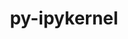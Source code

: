 ---
title: "py-ipykernel"
layout: cache
categories: [package, develop]
meta: {"versions": ["5.5.6", "6.29.5"], "compilers": ["gcc@=11.1.0", "gcc@=11.4.0", "gcc@=9.4.0", "oneapi@=2024.2.1"], "oss": ["ubuntu20.04", "ubuntu22.04"], "platforms": ["linux"], "targets": ["neoverse_v1", "neoverse_v2", "ppc64le", "x86_64_v3"], "stacks": ["data-vis-sdk", "e4s", "e4s-neoverse-v2", "e4s-neoverse_v1", "e4s-oneapi", "e4s-power", "root"], "num_specs": 105, "num_specs_by_stack": {"e4s-power": 21, "root": 105, "data-vis-sdk": 7, "e4s-neoverse_v1": 9, "e4s-neoverse-v2": 14, "e4s": 21, "e4s-oneapi": 33}}
spec_details: [{"hash": "sbglmqspa4ztmypjpmy2hk6f7iujojxv", "compiler": "gcc@=9.4.0", "versions": ["6.29.5"], "os": "ubuntu20.04", "platform": "linux", "target": "ppc64le", "variants": ["build_system=python_pip"], "stacks": ["e4s-power", "root"], "size": "-", "tarball": "https://binaries.spack.io/develop/build_cache/linux-ubuntu20.04-ppc64le/gcc-9.4.0/py-ipykernel-6.29.5/linux-ubuntu20.04-ppc64le-gcc-9.4.0-py-ipykernel-6.29.5-sbglmqspa4ztmypjpmy2hk6f7iujojxv.spack"}, {"hash": "zzflnfaaj5pliwgrrgqpmttz4wd53pd6", "compiler": "gcc@=9.4.0", "versions": ["6.29.5"], "os": "ubuntu20.04", "platform": "linux", "target": "ppc64le", "variants": ["build_system=python_pip"], "stacks": ["e4s-power", "root"], "size": "-", "tarball": "https://binaries.spack.io/develop/build_cache/linux-ubuntu20.04-ppc64le/gcc-9.4.0/py-ipykernel-6.29.5/linux-ubuntu20.04-ppc64le-gcc-9.4.0-py-ipykernel-6.29.5-zzflnfaaj5pliwgrrgqpmttz4wd53pd6.spack"}, {"hash": "i7b7mdue2xkxy6lumfq3klk7cmafv4km", "compiler": "gcc@=9.4.0", "versions": ["6.29.5"], "os": "ubuntu20.04", "platform": "linux", "target": "ppc64le", "variants": ["build_system=python_pip"], "stacks": ["e4s-power", "root"], "size": "-", "tarball": "https://binaries.spack.io/develop/build_cache/linux-ubuntu20.04-ppc64le/gcc-9.4.0/py-ipykernel-6.29.5/linux-ubuntu20.04-ppc64le-gcc-9.4.0-py-ipykernel-6.29.5-i7b7mdue2xkxy6lumfq3klk7cmafv4km.spack"}, {"hash": "zbbsj2g7dvx4axepudwawurw3j6tyxqb", "compiler": "gcc@=9.4.0", "versions": ["6.29.5"], "os": "ubuntu20.04", "platform": "linux", "target": "ppc64le", "variants": ["build_system=python_pip"], "stacks": ["e4s-power", "root"], "size": "-", "tarball": "https://binaries.spack.io/develop/build_cache/linux-ubuntu20.04-ppc64le/gcc-9.4.0/py-ipykernel-6.29.5/linux-ubuntu20.04-ppc64le-gcc-9.4.0-py-ipykernel-6.29.5-zbbsj2g7dvx4axepudwawurw3j6tyxqb.spack"}, {"hash": "2wq5shuxhuwsye5hhjldzzeuvnagbylu", "compiler": "gcc@=9.4.0", "versions": ["6.29.5"], "os": "ubuntu20.04", "platform": "linux", "target": "ppc64le", "variants": ["build_system=python_pip"], "stacks": ["e4s-power", "root"], "size": "-", "tarball": "https://binaries.spack.io/develop/build_cache/linux-ubuntu20.04-ppc64le/gcc-9.4.0/py-ipykernel-6.29.5/linux-ubuntu20.04-ppc64le-gcc-9.4.0-py-ipykernel-6.29.5-2wq5shuxhuwsye5hhjldzzeuvnagbylu.spack"}, {"hash": "5cg6dx3wrfmdgjs5wjxt64pzinrbyu46", "compiler": "gcc@=9.4.0", "versions": ["6.29.5"], "os": "ubuntu20.04", "platform": "linux", "target": "ppc64le", "variants": ["build_system=python_pip"], "stacks": ["e4s-power", "root"], "size": "-", "tarball": "https://binaries.spack.io/develop/build_cache/linux-ubuntu20.04-ppc64le/gcc-9.4.0/py-ipykernel-6.29.5/linux-ubuntu20.04-ppc64le-gcc-9.4.0-py-ipykernel-6.29.5-5cg6dx3wrfmdgjs5wjxt64pzinrbyu46.spack"}, {"hash": "pvwjxbzpoaseowuev6qqoq6c5yk5po5n", "compiler": "gcc@=9.4.0", "versions": ["6.29.5"], "os": "ubuntu20.04", "platform": "linux", "target": "ppc64le", "variants": ["build_system=python_pip"], "stacks": ["e4s-power", "root"], "size": "-", "tarball": "https://binaries.spack.io/develop/build_cache/linux-ubuntu20.04-ppc64le/gcc-9.4.0/py-ipykernel-6.29.5/linux-ubuntu20.04-ppc64le-gcc-9.4.0-py-ipykernel-6.29.5-pvwjxbzpoaseowuev6qqoq6c5yk5po5n.spack"}, {"hash": "2d47woz5stmfjxdg3qugbcia4xfl43jv", "compiler": "gcc@=9.4.0", "versions": ["6.29.5"], "os": "ubuntu20.04", "platform": "linux", "target": "ppc64le", "variants": ["build_system=python_pip"], "stacks": ["e4s-power", "root"], "size": "-", "tarball": "https://binaries.spack.io/develop/build_cache/linux-ubuntu20.04-ppc64le/gcc-9.4.0/py-ipykernel-6.29.5/linux-ubuntu20.04-ppc64le-gcc-9.4.0-py-ipykernel-6.29.5-2d47woz5stmfjxdg3qugbcia4xfl43jv.spack"}, {"hash": "d2q7fqs7e3q5jbhwi7qmr3il34pqmcyn", "compiler": "gcc@=9.4.0", "versions": ["6.29.5"], "os": "ubuntu20.04", "platform": "linux", "target": "ppc64le", "variants": ["build_system=python_pip"], "stacks": ["e4s-power", "root"], "size": "-", "tarball": "https://binaries.spack.io/develop/build_cache/linux-ubuntu20.04-ppc64le/gcc-9.4.0/py-ipykernel-6.29.5/linux-ubuntu20.04-ppc64le-gcc-9.4.0-py-ipykernel-6.29.5-d2q7fqs7e3q5jbhwi7qmr3il34pqmcyn.spack"}, {"hash": "ytozhidtrgi6sfsqlllttu6t6k24ijg5", "compiler": "gcc@=9.4.0", "versions": ["6.29.5"], "os": "ubuntu20.04", "platform": "linux", "target": "ppc64le", "variants": ["build_system=python_pip"], "stacks": ["e4s-power", "root"], "size": "-", "tarball": "https://binaries.spack.io/develop/build_cache/linux-ubuntu20.04-ppc64le/gcc-9.4.0/py-ipykernel-6.29.5/linux-ubuntu20.04-ppc64le-gcc-9.4.0-py-ipykernel-6.29.5-ytozhidtrgi6sfsqlllttu6t6k24ijg5.spack"}, {"hash": "5struxbw3jugtxhxgmapsolbirwogd7a", "compiler": "gcc@=9.4.0", "versions": ["6.29.5"], "os": "ubuntu20.04", "platform": "linux", "target": "ppc64le", "variants": ["build_system=python_pip"], "stacks": ["e4s-power", "root"], "size": "-", "tarball": "https://binaries.spack.io/develop/build_cache/linux-ubuntu20.04-ppc64le/gcc-9.4.0/py-ipykernel-6.29.5/linux-ubuntu20.04-ppc64le-gcc-9.4.0-py-ipykernel-6.29.5-5struxbw3jugtxhxgmapsolbirwogd7a.spack"}, {"hash": "z3cxazwajmtfekvlm5qenmulgegpgost", "compiler": "gcc@=9.4.0", "versions": ["6.29.5"], "os": "ubuntu20.04", "platform": "linux", "target": "ppc64le", "variants": ["build_system=python_pip"], "stacks": ["e4s-power", "root"], "size": "-", "tarball": "https://binaries.spack.io/develop/build_cache/linux-ubuntu20.04-ppc64le/gcc-9.4.0/py-ipykernel-6.29.5/linux-ubuntu20.04-ppc64le-gcc-9.4.0-py-ipykernel-6.29.5-z3cxazwajmtfekvlm5qenmulgegpgost.spack"}, {"hash": "vlpo5nkfjdqdpxkm2tq5a4dijqrtodtd", "compiler": "gcc@=9.4.0", "versions": ["6.29.5"], "os": "ubuntu20.04", "platform": "linux", "target": "ppc64le", "variants": ["build_system=python_pip"], "stacks": ["e4s-power", "root"], "size": "-", "tarball": "https://binaries.spack.io/develop/build_cache/linux-ubuntu20.04-ppc64le/gcc-9.4.0/py-ipykernel-6.29.5/linux-ubuntu20.04-ppc64le-gcc-9.4.0-py-ipykernel-6.29.5-vlpo5nkfjdqdpxkm2tq5a4dijqrtodtd.spack"}, {"hash": "th3zvjnbmulhib7wycbs4lbl2uivwwlv", "compiler": "gcc@=9.4.0", "versions": ["6.29.5"], "os": "ubuntu20.04", "platform": "linux", "target": "ppc64le", "variants": ["build_system=python_pip"], "stacks": ["e4s-power", "root"], "size": "-", "tarball": "https://binaries.spack.io/develop/build_cache/linux-ubuntu20.04-ppc64le/gcc-9.4.0/py-ipykernel-6.29.5/linux-ubuntu20.04-ppc64le-gcc-9.4.0-py-ipykernel-6.29.5-th3zvjnbmulhib7wycbs4lbl2uivwwlv.spack"}, {"hash": "f6c4vxed5xky3wa2neabbsbjr6blaqkk", "compiler": "gcc@=9.4.0", "versions": ["6.29.5"], "os": "ubuntu20.04", "platform": "linux", "target": "ppc64le", "variants": ["build_system=python_pip"], "stacks": ["e4s-power", "root"], "size": "-", "tarball": "https://binaries.spack.io/develop/build_cache/linux-ubuntu20.04-ppc64le/gcc-9.4.0/py-ipykernel-6.29.5/linux-ubuntu20.04-ppc64le-gcc-9.4.0-py-ipykernel-6.29.5-f6c4vxed5xky3wa2neabbsbjr6blaqkk.spack"}, {"hash": "fo6hqh2qio3dfvbavru2nzmc6uh5rsdc", "compiler": "gcc@=9.4.0", "versions": ["6.29.5"], "os": "ubuntu20.04", "platform": "linux", "target": "ppc64le", "variants": ["build_system=python_pip"], "stacks": ["e4s-power", "root"], "size": "-", "tarball": "https://binaries.spack.io/develop/build_cache/linux-ubuntu20.04-ppc64le/gcc-9.4.0/py-ipykernel-6.29.5/linux-ubuntu20.04-ppc64le-gcc-9.4.0-py-ipykernel-6.29.5-fo6hqh2qio3dfvbavru2nzmc6uh5rsdc.spack"}, {"hash": "fo6ixeebp2tb6fgnsphzz65p5y4mighy", "compiler": "gcc@=9.4.0", "versions": ["6.29.5"], "os": "ubuntu20.04", "platform": "linux", "target": "ppc64le", "variants": ["build_system=python_pip"], "stacks": ["e4s-power", "root"], "size": "-", "tarball": "https://binaries.spack.io/develop/build_cache/linux-ubuntu20.04-ppc64le/gcc-9.4.0/py-ipykernel-6.29.5/linux-ubuntu20.04-ppc64le-gcc-9.4.0-py-ipykernel-6.29.5-fo6ixeebp2tb6fgnsphzz65p5y4mighy.spack"}, {"hash": "o4jftpr4lf7xsdgz46ytjmxyxd46ei35", "compiler": "gcc@=9.4.0", "versions": ["6.29.5"], "os": "ubuntu20.04", "platform": "linux", "target": "ppc64le", "variants": ["build_system=python_pip"], "stacks": ["e4s-power", "root"], "size": "-", "tarball": "https://binaries.spack.io/develop/build_cache/linux-ubuntu20.04-ppc64le/gcc-9.4.0/py-ipykernel-6.29.5/linux-ubuntu20.04-ppc64le-gcc-9.4.0-py-ipykernel-6.29.5-o4jftpr4lf7xsdgz46ytjmxyxd46ei35.spack"}, {"hash": "vcplxfqfbbw72lj4yesx5iusq6yzunil", "compiler": "gcc@=9.4.0", "versions": ["6.29.5"], "os": "ubuntu20.04", "platform": "linux", "target": "ppc64le", "variants": ["build_system=python_pip"], "stacks": ["e4s-power", "root"], "size": "-", "tarball": "https://binaries.spack.io/develop/build_cache/linux-ubuntu20.04-ppc64le/gcc-9.4.0/py-ipykernel-6.29.5/linux-ubuntu20.04-ppc64le-gcc-9.4.0-py-ipykernel-6.29.5-vcplxfqfbbw72lj4yesx5iusq6yzunil.spack"}, {"hash": "vsqtftfi4ww32z6f7goerisuozmjbg6w", "compiler": "gcc@=9.4.0", "versions": ["6.29.5"], "os": "ubuntu20.04", "platform": "linux", "target": "ppc64le", "variants": ["build_system=python_pip"], "stacks": ["e4s-power", "root"], "size": "-", "tarball": "https://binaries.spack.io/develop/build_cache/linux-ubuntu20.04-ppc64le/gcc-9.4.0/py-ipykernel-6.29.5/linux-ubuntu20.04-ppc64le-gcc-9.4.0-py-ipykernel-6.29.5-vsqtftfi4ww32z6f7goerisuozmjbg6w.spack"}, {"hash": "xhnosbflyydciomkubwcobyyuy7kb6r6", "compiler": "gcc@=9.4.0", "versions": ["6.29.5"], "os": "ubuntu20.04", "platform": "linux", "target": "ppc64le", "variants": ["build_system=python_pip"], "stacks": ["e4s-power", "root"], "size": "-", "tarball": "https://binaries.spack.io/develop/build_cache/linux-ubuntu20.04-ppc64le/gcc-9.4.0/py-ipykernel-6.29.5/linux-ubuntu20.04-ppc64le-gcc-9.4.0-py-ipykernel-6.29.5-xhnosbflyydciomkubwcobyyuy7kb6r6.spack"}, {"hash": "feq3zreqnc5jq5i3y3vtqjz5jbqivavp", "compiler": "gcc@=11.1.0", "versions": ["6.29.5"], "os": "ubuntu20.04", "platform": "linux", "target": "x86_64_v3", "variants": ["build_system=python_pip"], "stacks": ["data-vis-sdk", "root"], "size": "-", "tarball": "https://binaries.spack.io/develop/build_cache/linux-ubuntu20.04-x86_64_v3/gcc-11.1.0/py-ipykernel-6.29.5/linux-ubuntu20.04-x86_64_v3-gcc-11.1.0-py-ipykernel-6.29.5-feq3zreqnc5jq5i3y3vtqjz5jbqivavp.spack"}, {"hash": "o2edvfwyuhfvqwtejwjyx3vbb74fjznl", "compiler": "gcc@=11.1.0", "versions": ["6.29.5"], "os": "ubuntu20.04", "platform": "linux", "target": "x86_64_v3", "variants": ["build_system=python_pip"], "stacks": ["data-vis-sdk", "root"], "size": "-", "tarball": "https://binaries.spack.io/develop/build_cache/linux-ubuntu20.04-x86_64_v3/gcc-11.1.0/py-ipykernel-6.29.5/linux-ubuntu20.04-x86_64_v3-gcc-11.1.0-py-ipykernel-6.29.5-o2edvfwyuhfvqwtejwjyx3vbb74fjznl.spack"}, {"hash": "l33rapbdwwwjlfyeqsmuw5l4pbb5gum5", "compiler": "gcc@=11.1.0", "versions": ["6.29.5"], "os": "ubuntu20.04", "platform": "linux", "target": "x86_64_v3", "variants": ["build_system=python_pip"], "stacks": ["data-vis-sdk", "root"], "size": "-", "tarball": "https://binaries.spack.io/develop/build_cache/linux-ubuntu20.04-x86_64_v3/gcc-11.1.0/py-ipykernel-6.29.5/linux-ubuntu20.04-x86_64_v3-gcc-11.1.0-py-ipykernel-6.29.5-l33rapbdwwwjlfyeqsmuw5l4pbb5gum5.spack"}, {"hash": "qh22w7tvm3w5jkiibpdnu5tdbaufwj23", "compiler": "gcc@=11.1.0", "versions": ["6.29.5"], "os": "ubuntu20.04", "platform": "linux", "target": "x86_64_v3", "variants": ["build_system=python_pip"], "stacks": ["data-vis-sdk", "root"], "size": "-", "tarball": "https://binaries.spack.io/develop/build_cache/linux-ubuntu20.04-x86_64_v3/gcc-11.1.0/py-ipykernel-6.29.5/linux-ubuntu20.04-x86_64_v3-gcc-11.1.0-py-ipykernel-6.29.5-qh22w7tvm3w5jkiibpdnu5tdbaufwj23.spack"}, {"hash": "l3upaioyanno2chj3wpopbujryoszj7x", "compiler": "gcc@=11.1.0", "versions": ["6.29.5"], "os": "ubuntu20.04", "platform": "linux", "target": "x86_64_v3", "variants": ["build_system=python_pip"], "stacks": ["data-vis-sdk", "root"], "size": "-", "tarball": "https://binaries.spack.io/develop/build_cache/linux-ubuntu20.04-x86_64_v3/gcc-11.1.0/py-ipykernel-6.29.5/linux-ubuntu20.04-x86_64_v3-gcc-11.1.0-py-ipykernel-6.29.5-l3upaioyanno2chj3wpopbujryoszj7x.spack"}, {"hash": "tbmxbft6dslekd2nvijpp2xdcfx3kjo6", "compiler": "gcc@=11.1.0", "versions": ["6.29.5"], "os": "ubuntu20.04", "platform": "linux", "target": "x86_64_v3", "variants": ["build_system=python_pip"], "stacks": ["data-vis-sdk", "root"], "size": "-", "tarball": "https://binaries.spack.io/develop/build_cache/linux-ubuntu20.04-x86_64_v3/gcc-11.1.0/py-ipykernel-6.29.5/linux-ubuntu20.04-x86_64_v3-gcc-11.1.0-py-ipykernel-6.29.5-tbmxbft6dslekd2nvijpp2xdcfx3kjo6.spack"}, {"hash": "wxp26qnuzkitz6b4n524onkqa7bwd3kt", "compiler": "gcc@=11.1.0", "versions": ["6.29.5"], "os": "ubuntu20.04", "platform": "linux", "target": "x86_64_v3", "variants": ["build_system=python_pip"], "stacks": ["data-vis-sdk", "root"], "size": "-", "tarball": "https://binaries.spack.io/develop/build_cache/linux-ubuntu20.04-x86_64_v3/gcc-11.1.0/py-ipykernel-6.29.5/linux-ubuntu20.04-x86_64_v3-gcc-11.1.0-py-ipykernel-6.29.5-wxp26qnuzkitz6b4n524onkqa7bwd3kt.spack"}, {"hash": "bc37bqzvyaz2qiiqrwkbzeda72mz4ze7", "compiler": "gcc@=11.4.0", "versions": ["6.29.5"], "os": "ubuntu22.04", "platform": "linux", "target": "neoverse_v1", "variants": ["build_system=python_pip"], "stacks": ["e4s-neoverse_v1", "root"], "size": "-", "tarball": "https://binaries.spack.io/develop/build_cache/linux-ubuntu22.04-neoverse_v1/gcc-11.4.0/py-ipykernel-6.29.5/linux-ubuntu22.04-neoverse_v1-gcc-11.4.0-py-ipykernel-6.29.5-bc37bqzvyaz2qiiqrwkbzeda72mz4ze7.spack"}, {"hash": "cbvfdz26g3al6u72j35db6esjgd444cv", "compiler": "gcc@=11.4.0", "versions": ["6.29.5"], "os": "ubuntu22.04", "platform": "linux", "target": "neoverse_v1", "variants": ["build_system=python_pip"], "stacks": ["e4s-neoverse_v1", "root"], "size": "-", "tarball": "https://binaries.spack.io/develop/build_cache/linux-ubuntu22.04-neoverse_v1/gcc-11.4.0/py-ipykernel-6.29.5/linux-ubuntu22.04-neoverse_v1-gcc-11.4.0-py-ipykernel-6.29.5-cbvfdz26g3al6u72j35db6esjgd444cv.spack"}, {"hash": "dh2hmomqxjss4zk7nqo2cuadowyv642s", "compiler": "gcc@=11.4.0", "versions": ["6.29.5"], "os": "ubuntu22.04", "platform": "linux", "target": "neoverse_v1", "variants": ["build_system=python_pip"], "stacks": ["e4s-neoverse_v1", "root"], "size": "-", "tarball": "https://binaries.spack.io/develop/build_cache/linux-ubuntu22.04-neoverse_v1/gcc-11.4.0/py-ipykernel-6.29.5/linux-ubuntu22.04-neoverse_v1-gcc-11.4.0-py-ipykernel-6.29.5-dh2hmomqxjss4zk7nqo2cuadowyv642s.spack"}, {"hash": "t3ut74ogsjworxneqodap4wpcmvfveie", "compiler": "gcc@=11.4.0", "versions": ["6.29.5"], "os": "ubuntu22.04", "platform": "linux", "target": "neoverse_v1", "variants": ["build_system=python_pip"], "stacks": ["e4s-neoverse_v1", "root"], "size": "-", "tarball": "https://binaries.spack.io/develop/build_cache/linux-ubuntu22.04-neoverse_v1/gcc-11.4.0/py-ipykernel-6.29.5/linux-ubuntu22.04-neoverse_v1-gcc-11.4.0-py-ipykernel-6.29.5-t3ut74ogsjworxneqodap4wpcmvfveie.spack"}, {"hash": "7badpqm3zk6emwo3pfir4dxlmr6yvoo7", "compiler": "gcc@=11.4.0", "versions": ["6.29.5"], "os": "ubuntu22.04", "platform": "linux", "target": "neoverse_v1", "variants": ["build_system=python_pip"], "stacks": ["e4s-neoverse_v1", "root"], "size": "-", "tarball": "https://binaries.spack.io/develop/build_cache/linux-ubuntu22.04-neoverse_v1/gcc-11.4.0/py-ipykernel-6.29.5/linux-ubuntu22.04-neoverse_v1-gcc-11.4.0-py-ipykernel-6.29.5-7badpqm3zk6emwo3pfir4dxlmr6yvoo7.spack"}, {"hash": "khzde7aifcjs7222nsvlf4i5h7vrkk2z", "compiler": "gcc@=11.4.0", "versions": ["6.29.5"], "os": "ubuntu22.04", "platform": "linux", "target": "neoverse_v1", "variants": ["build_system=python_pip"], "stacks": ["e4s-neoverse_v1", "root"], "size": "-", "tarball": "https://binaries.spack.io/develop/build_cache/linux-ubuntu22.04-neoverse_v1/gcc-11.4.0/py-ipykernel-6.29.5/linux-ubuntu22.04-neoverse_v1-gcc-11.4.0-py-ipykernel-6.29.5-khzde7aifcjs7222nsvlf4i5h7vrkk2z.spack"}, {"hash": "3ayfrfefk7tvvpjbiabgkxhgberyvjq3", "compiler": "gcc@=11.4.0", "versions": ["6.29.5"], "os": "ubuntu22.04", "platform": "linux", "target": "neoverse_v1", "variants": ["build_system=python_pip"], "stacks": ["e4s-neoverse_v1", "root"], "size": "-", "tarball": "https://binaries.spack.io/develop/build_cache/linux-ubuntu22.04-neoverse_v1/gcc-11.4.0/py-ipykernel-6.29.5/linux-ubuntu22.04-neoverse_v1-gcc-11.4.0-py-ipykernel-6.29.5-3ayfrfefk7tvvpjbiabgkxhgberyvjq3.spack"}, {"hash": "ntkmbvurcc7bnme3dohxpehihh6kpmpq", "compiler": "gcc@=11.4.0", "versions": ["6.29.5"], "os": "ubuntu22.04", "platform": "linux", "target": "neoverse_v1", "variants": ["build_system=python_pip"], "stacks": ["e4s-neoverse_v1", "root"], "size": "-", "tarball": "https://binaries.spack.io/develop/build_cache/linux-ubuntu22.04-neoverse_v1/gcc-11.4.0/py-ipykernel-6.29.5/linux-ubuntu22.04-neoverse_v1-gcc-11.4.0-py-ipykernel-6.29.5-ntkmbvurcc7bnme3dohxpehihh6kpmpq.spack"}, {"hash": "sdwww5ocn23dtd7yftl3hah4fwavkz34", "compiler": "gcc@=11.4.0", "versions": ["6.29.5"], "os": "ubuntu22.04", "platform": "linux", "target": "neoverse_v1", "variants": ["build_system=python_pip"], "stacks": ["e4s-neoverse_v1", "root"], "size": "-", "tarball": "https://binaries.spack.io/develop/build_cache/linux-ubuntu22.04-neoverse_v1/gcc-11.4.0/py-ipykernel-6.29.5/linux-ubuntu22.04-neoverse_v1-gcc-11.4.0-py-ipykernel-6.29.5-sdwww5ocn23dtd7yftl3hah4fwavkz34.spack"}, {"hash": "ivgrfvgljzhxjedfxtssqztqgy67vo3f", "compiler": "gcc@=11.4.0", "versions": ["6.29.5"], "os": "ubuntu22.04", "platform": "linux", "target": "neoverse_v2", "variants": ["build_system=python_pip"], "stacks": ["e4s-neoverse-v2", "root"], "size": "-", "tarball": "https://binaries.spack.io/develop/build_cache/linux-ubuntu22.04-neoverse_v2/gcc-11.4.0/py-ipykernel-6.29.5/linux-ubuntu22.04-neoverse_v2-gcc-11.4.0-py-ipykernel-6.29.5-ivgrfvgljzhxjedfxtssqztqgy67vo3f.spack"}, {"hash": "vx5teexxfet62xqox57427ydgjcmlrto", "compiler": "gcc@=11.4.0", "versions": ["6.29.5"], "os": "ubuntu22.04", "platform": "linux", "target": "neoverse_v2", "variants": ["build_system=python_pip"], "stacks": ["e4s-neoverse-v2", "root"], "size": "-", "tarball": "https://binaries.spack.io/develop/build_cache/linux-ubuntu22.04-neoverse_v2/gcc-11.4.0/py-ipykernel-6.29.5/linux-ubuntu22.04-neoverse_v2-gcc-11.4.0-py-ipykernel-6.29.5-vx5teexxfet62xqox57427ydgjcmlrto.spack"}, {"hash": "y6lzyai6ip2z4sasvsuzoh7zhtje7km6", "compiler": "gcc@=11.4.0", "versions": ["6.29.5"], "os": "ubuntu22.04", "platform": "linux", "target": "neoverse_v2", "variants": ["build_system=python_pip"], "stacks": ["e4s-neoverse-v2", "root"], "size": "-", "tarball": "https://binaries.spack.io/develop/build_cache/linux-ubuntu22.04-neoverse_v2/gcc-11.4.0/py-ipykernel-6.29.5/linux-ubuntu22.04-neoverse_v2-gcc-11.4.0-py-ipykernel-6.29.5-y6lzyai6ip2z4sasvsuzoh7zhtje7km6.spack"}, {"hash": "hviogymz6agh5htdyow7i6eg4rbhpav2", "compiler": "gcc@=11.4.0", "versions": ["6.29.5"], "os": "ubuntu22.04", "platform": "linux", "target": "neoverse_v2", "variants": ["build_system=python_pip"], "stacks": ["e4s-neoverse-v2", "root"], "size": "-", "tarball": "https://binaries.spack.io/develop/build_cache/linux-ubuntu22.04-neoverse_v2/gcc-11.4.0/py-ipykernel-6.29.5/linux-ubuntu22.04-neoverse_v2-gcc-11.4.0-py-ipykernel-6.29.5-hviogymz6agh5htdyow7i6eg4rbhpav2.spack"}, {"hash": "oqijvve2i4b6osait2pymxbf3x3svkq2", "compiler": "gcc@=11.4.0", "versions": ["6.29.5"], "os": "ubuntu22.04", "platform": "linux", "target": "neoverse_v2", "variants": ["build_system=python_pip"], "stacks": ["e4s-neoverse-v2", "root"], "size": "-", "tarball": "https://binaries.spack.io/develop/build_cache/linux-ubuntu22.04-neoverse_v2/gcc-11.4.0/py-ipykernel-6.29.5/linux-ubuntu22.04-neoverse_v2-gcc-11.4.0-py-ipykernel-6.29.5-oqijvve2i4b6osait2pymxbf3x3svkq2.spack"}, {"hash": "sqmaso254pf5z3je7yhng2sr5lcdg56i", "compiler": "gcc@=11.4.0", "versions": ["6.29.5"], "os": "ubuntu22.04", "platform": "linux", "target": "neoverse_v2", "variants": ["build_system=python_pip"], "stacks": ["e4s-neoverse-v2", "root"], "size": "-", "tarball": "https://binaries.spack.io/develop/build_cache/linux-ubuntu22.04-neoverse_v2/gcc-11.4.0/py-ipykernel-6.29.5/linux-ubuntu22.04-neoverse_v2-gcc-11.4.0-py-ipykernel-6.29.5-sqmaso254pf5z3je7yhng2sr5lcdg56i.spack"}, {"hash": "4reczmiym7tetax6nbuj7btshjhmqqnv", "compiler": "gcc@=11.4.0", "versions": ["6.29.5"], "os": "ubuntu22.04", "platform": "linux", "target": "neoverse_v2", "variants": ["build_system=python_pip"], "stacks": ["e4s-neoverse-v2", "root"], "size": "-", "tarball": "https://binaries.spack.io/develop/build_cache/linux-ubuntu22.04-neoverse_v2/gcc-11.4.0/py-ipykernel-6.29.5/linux-ubuntu22.04-neoverse_v2-gcc-11.4.0-py-ipykernel-6.29.5-4reczmiym7tetax6nbuj7btshjhmqqnv.spack"}, {"hash": "3gxq7zurbi6gnux5te6bfp4xbzp6ep7l", "compiler": "gcc@=11.4.0", "versions": ["6.29.5"], "os": "ubuntu22.04", "platform": "linux", "target": "neoverse_v2", "variants": ["build_system=python_pip"], "stacks": ["e4s-neoverse-v2", "root"], "size": "-", "tarball": "https://binaries.spack.io/develop/build_cache/linux-ubuntu22.04-neoverse_v2/gcc-11.4.0/py-ipykernel-6.29.5/linux-ubuntu22.04-neoverse_v2-gcc-11.4.0-py-ipykernel-6.29.5-3gxq7zurbi6gnux5te6bfp4xbzp6ep7l.spack"}, {"hash": "cbn2ijoryqnkif726do4htvnhmxyklck", "compiler": "gcc@=11.4.0", "versions": ["6.29.5"], "os": "ubuntu22.04", "platform": "linux", "target": "neoverse_v2", "variants": ["build_system=python_pip"], "stacks": ["e4s-neoverse-v2", "root"], "size": "-", "tarball": "https://binaries.spack.io/develop/build_cache/linux-ubuntu22.04-neoverse_v2/gcc-11.4.0/py-ipykernel-6.29.5/linux-ubuntu22.04-neoverse_v2-gcc-11.4.0-py-ipykernel-6.29.5-cbn2ijoryqnkif726do4htvnhmxyklck.spack"}, {"hash": "f3tw6ge3c7jsyisnfd477lhneoileoha", "compiler": "gcc@=11.4.0", "versions": ["6.29.5"], "os": "ubuntu22.04", "platform": "linux", "target": "neoverse_v2", "variants": ["build_system=python_pip"], "stacks": ["e4s-neoverse-v2", "root"], "size": "-", "tarball": "https://binaries.spack.io/develop/build_cache/linux-ubuntu22.04-neoverse_v2/gcc-11.4.0/py-ipykernel-6.29.5/linux-ubuntu22.04-neoverse_v2-gcc-11.4.0-py-ipykernel-6.29.5-f3tw6ge3c7jsyisnfd477lhneoileoha.spack"}, {"hash": "kswa3bcwexcncyygq2rdolnqxfv6hnra", "compiler": "gcc@=11.4.0", "versions": ["6.29.5"], "os": "ubuntu22.04", "platform": "linux", "target": "neoverse_v2", "variants": ["build_system=python_pip"], "stacks": ["e4s-neoverse-v2", "root"], "size": "-", "tarball": "https://binaries.spack.io/develop/build_cache/linux-ubuntu22.04-neoverse_v2/gcc-11.4.0/py-ipykernel-6.29.5/linux-ubuntu22.04-neoverse_v2-gcc-11.4.0-py-ipykernel-6.29.5-kswa3bcwexcncyygq2rdolnqxfv6hnra.spack"}, {"hash": "kym2sdiedymukso2h4oou5zsr7fz3web", "compiler": "gcc@=11.4.0", "versions": ["6.29.5"], "os": "ubuntu22.04", "platform": "linux", "target": "neoverse_v2", "variants": ["build_system=python_pip"], "stacks": ["e4s-neoverse-v2", "root"], "size": "-", "tarball": "https://binaries.spack.io/develop/build_cache/linux-ubuntu22.04-neoverse_v2/gcc-11.4.0/py-ipykernel-6.29.5/linux-ubuntu22.04-neoverse_v2-gcc-11.4.0-py-ipykernel-6.29.5-kym2sdiedymukso2h4oou5zsr7fz3web.spack"}, {"hash": "mnbo7vdwb2t4fek4brf5rx7gt6skmbg4", "compiler": "gcc@=11.4.0", "versions": ["6.29.5"], "os": "ubuntu22.04", "platform": "linux", "target": "neoverse_v2", "variants": ["build_system=python_pip"], "stacks": ["e4s-neoverse-v2", "root"], "size": "-", "tarball": "https://binaries.spack.io/develop/build_cache/linux-ubuntu22.04-neoverse_v2/gcc-11.4.0/py-ipykernel-6.29.5/linux-ubuntu22.04-neoverse_v2-gcc-11.4.0-py-ipykernel-6.29.5-mnbo7vdwb2t4fek4brf5rx7gt6skmbg4.spack"}, {"hash": "s4pnfip3cg3yeanvb636jvirkjwd4yvr", "compiler": "gcc@=11.4.0", "versions": ["6.29.5"], "os": "ubuntu22.04", "platform": "linux", "target": "neoverse_v2", "variants": ["build_system=python_pip"], "stacks": ["e4s-neoverse-v2", "root"], "size": "-", "tarball": "https://binaries.spack.io/develop/build_cache/linux-ubuntu22.04-neoverse_v2/gcc-11.4.0/py-ipykernel-6.29.5/linux-ubuntu22.04-neoverse_v2-gcc-11.4.0-py-ipykernel-6.29.5-s4pnfip3cg3yeanvb636jvirkjwd4yvr.spack"}, {"hash": "4tfnnnhgkfpfbh6ts37hccebsmhhkhxf", "compiler": "gcc@=11.4.0", "versions": ["6.29.5"], "os": "ubuntu22.04", "platform": "linux", "target": "x86_64_v3", "variants": ["build_system=python_pip"], "stacks": ["e4s", "root"], "size": "-", "tarball": "https://binaries.spack.io/develop/build_cache/linux-ubuntu22.04-x86_64_v3/gcc-11.4.0/py-ipykernel-6.29.5/linux-ubuntu22.04-x86_64_v3-gcc-11.4.0-py-ipykernel-6.29.5-4tfnnnhgkfpfbh6ts37hccebsmhhkhxf.spack"}, {"hash": "24ntq2lju2prucecmljqjmgybwt37ctn", "compiler": "gcc@=11.4.0", "versions": ["6.29.5"], "os": "ubuntu22.04", "platform": "linux", "target": "x86_64_v3", "variants": ["build_system=python_pip"], "stacks": ["e4s", "root"], "size": "-", "tarball": "https://binaries.spack.io/develop/build_cache/linux-ubuntu22.04-x86_64_v3/gcc-11.4.0/py-ipykernel-6.29.5/linux-ubuntu22.04-x86_64_v3-gcc-11.4.0-py-ipykernel-6.29.5-24ntq2lju2prucecmljqjmgybwt37ctn.spack"}, {"hash": "3fbvrkh7zxbp66grmgi5lpyhsqfqtlsa", "compiler": "gcc@=11.4.0", "versions": ["6.29.5"], "os": "ubuntu22.04", "platform": "linux", "target": "x86_64_v3", "variants": ["build_system=python_pip"], "stacks": ["e4s", "root"], "size": "-", "tarball": "https://binaries.spack.io/develop/build_cache/linux-ubuntu22.04-x86_64_v3/gcc-11.4.0/py-ipykernel-6.29.5/linux-ubuntu22.04-x86_64_v3-gcc-11.4.0-py-ipykernel-6.29.5-3fbvrkh7zxbp66grmgi5lpyhsqfqtlsa.spack"}, {"hash": "odlgkcfardkmecmd23a7yybig5ufdkn2", "compiler": "gcc@=11.4.0", "versions": ["6.29.5"], "os": "ubuntu22.04", "platform": "linux", "target": "x86_64_v3", "variants": ["build_system=python_pip"], "stacks": ["e4s", "root"], "size": "-", "tarball": "https://binaries.spack.io/develop/build_cache/linux-ubuntu22.04-x86_64_v3/gcc-11.4.0/py-ipykernel-6.29.5/linux-ubuntu22.04-x86_64_v3-gcc-11.4.0-py-ipykernel-6.29.5-odlgkcfardkmecmd23a7yybig5ufdkn2.spack"}, {"hash": "xea2ahb7yxsdzeuyipyfbdefwa5ziqd5", "compiler": "gcc@=11.4.0", "versions": ["6.29.5"], "os": "ubuntu22.04", "platform": "linux", "target": "x86_64_v3", "variants": ["build_system=python_pip"], "stacks": ["e4s", "root"], "size": "-", "tarball": "https://binaries.spack.io/develop/build_cache/linux-ubuntu22.04-x86_64_v3/gcc-11.4.0/py-ipykernel-6.29.5/linux-ubuntu22.04-x86_64_v3-gcc-11.4.0-py-ipykernel-6.29.5-xea2ahb7yxsdzeuyipyfbdefwa5ziqd5.spack"}, {"hash": "qzuya5qmajtjpwybefzjaknu36qsalzh", "compiler": "gcc@=11.4.0", "versions": ["6.29.5"], "os": "ubuntu22.04", "platform": "linux", "target": "x86_64_v3", "variants": ["build_system=python_pip"], "stacks": ["e4s", "root"], "size": "-", "tarball": "https://binaries.spack.io/develop/build_cache/linux-ubuntu22.04-x86_64_v3/gcc-11.4.0/py-ipykernel-6.29.5/linux-ubuntu22.04-x86_64_v3-gcc-11.4.0-py-ipykernel-6.29.5-qzuya5qmajtjpwybefzjaknu36qsalzh.spack"}, {"hash": "ig3rp7rbsecr2kq3og6nh3l2zyup7ktn", "compiler": "gcc@=11.4.0", "versions": ["6.29.5"], "os": "ubuntu22.04", "platform": "linux", "target": "x86_64_v3", "variants": ["build_system=python_pip"], "stacks": ["e4s", "root"], "size": "-", "tarball": "https://binaries.spack.io/develop/build_cache/linux-ubuntu22.04-x86_64_v3/gcc-11.4.0/py-ipykernel-6.29.5/linux-ubuntu22.04-x86_64_v3-gcc-11.4.0-py-ipykernel-6.29.5-ig3rp7rbsecr2kq3og6nh3l2zyup7ktn.spack"}, {"hash": "5qciv6huhl6huf5tpt4wpsydom6gl6si", "compiler": "gcc@=11.4.0", "versions": ["6.29.5"], "os": "ubuntu22.04", "platform": "linux", "target": "x86_64_v3", "variants": ["build_system=python_pip"], "stacks": ["e4s", "root"], "size": "-", "tarball": "https://binaries.spack.io/develop/build_cache/linux-ubuntu22.04-x86_64_v3/gcc-11.4.0/py-ipykernel-6.29.5/linux-ubuntu22.04-x86_64_v3-gcc-11.4.0-py-ipykernel-6.29.5-5qciv6huhl6huf5tpt4wpsydom6gl6si.spack"}, {"hash": "zmejm7p5pjx2u3tcmxhbvk7hue57rpnv", "compiler": "gcc@=11.4.0", "versions": ["6.29.5"], "os": "ubuntu22.04", "platform": "linux", "target": "x86_64_v3", "variants": ["build_system=python_pip"], "stacks": ["e4s", "root"], "size": "-", "tarball": "https://binaries.spack.io/develop/build_cache/linux-ubuntu22.04-x86_64_v3/gcc-11.4.0/py-ipykernel-6.29.5/linux-ubuntu22.04-x86_64_v3-gcc-11.4.0-py-ipykernel-6.29.5-zmejm7p5pjx2u3tcmxhbvk7hue57rpnv.spack"}, {"hash": "rofwfe3w75b2dyqcnvgrcmgs27kqiu5p", "compiler": "gcc@=11.4.0", "versions": ["6.29.5"], "os": "ubuntu22.04", "platform": "linux", "target": "x86_64_v3", "variants": ["build_system=python_pip"], "stacks": ["e4s", "root"], "size": "-", "tarball": "https://binaries.spack.io/develop/build_cache/linux-ubuntu22.04-x86_64_v3/gcc-11.4.0/py-ipykernel-6.29.5/linux-ubuntu22.04-x86_64_v3-gcc-11.4.0-py-ipykernel-6.29.5-rofwfe3w75b2dyqcnvgrcmgs27kqiu5p.spack"}, {"hash": "6m2owumsuuee3xoilpdsqpl5q4lrcvpg", "compiler": "gcc@=11.4.0", "versions": ["6.29.5"], "os": "ubuntu22.04", "platform": "linux", "target": "x86_64_v3", "variants": ["build_system=python_pip"], "stacks": ["e4s", "root"], "size": "-", "tarball": "https://binaries.spack.io/develop/build_cache/linux-ubuntu22.04-x86_64_v3/gcc-11.4.0/py-ipykernel-6.29.5/linux-ubuntu22.04-x86_64_v3-gcc-11.4.0-py-ipykernel-6.29.5-6m2owumsuuee3xoilpdsqpl5q4lrcvpg.spack"}, {"hash": "2i53zmi5gwnrffmsizngu5mqwvnkrlt2", "compiler": "gcc@=11.4.0", "versions": ["6.29.5"], "os": "ubuntu22.04", "platform": "linux", "target": "x86_64_v3", "variants": ["build_system=python_pip"], "stacks": ["e4s", "root"], "size": "-", "tarball": "https://binaries.spack.io/develop/build_cache/linux-ubuntu22.04-x86_64_v3/gcc-11.4.0/py-ipykernel-6.29.5/linux-ubuntu22.04-x86_64_v3-gcc-11.4.0-py-ipykernel-6.29.5-2i53zmi5gwnrffmsizngu5mqwvnkrlt2.spack"}, {"hash": "gl77mp7b4qmpm2ae5dmf56perffkv4ft", "compiler": "gcc@=11.4.0", "versions": ["6.29.5"], "os": "ubuntu22.04", "platform": "linux", "target": "x86_64_v3", "variants": ["build_system=python_pip"], "stacks": ["e4s", "root"], "size": "-", "tarball": "https://binaries.spack.io/develop/build_cache/linux-ubuntu22.04-x86_64_v3/gcc-11.4.0/py-ipykernel-6.29.5/linux-ubuntu22.04-x86_64_v3-gcc-11.4.0-py-ipykernel-6.29.5-gl77mp7b4qmpm2ae5dmf56perffkv4ft.spack"}, {"hash": "cezbd4pqvlitz7vkwlzguxjzaainvdiu", "compiler": "gcc@=11.4.0", "versions": ["6.29.5"], "os": "ubuntu22.04", "platform": "linux", "target": "x86_64_v3", "variants": ["build_system=python_pip"], "stacks": ["e4s", "root"], "size": "-", "tarball": "https://binaries.spack.io/develop/build_cache/linux-ubuntu22.04-x86_64_v3/gcc-11.4.0/py-ipykernel-6.29.5/linux-ubuntu22.04-x86_64_v3-gcc-11.4.0-py-ipykernel-6.29.5-cezbd4pqvlitz7vkwlzguxjzaainvdiu.spack"}, {"hash": "53h7rt5tnwlw7hzu4uqcd4lrale7vtdl", "compiler": "gcc@=11.4.0", "versions": ["6.29.5"], "os": "ubuntu22.04", "platform": "linux", "target": "x86_64_v3", "variants": ["build_system=python_pip"], "stacks": ["e4s", "root"], "size": "-", "tarball": "https://binaries.spack.io/develop/build_cache/linux-ubuntu22.04-x86_64_v3/gcc-11.4.0/py-ipykernel-6.29.5/linux-ubuntu22.04-x86_64_v3-gcc-11.4.0-py-ipykernel-6.29.5-53h7rt5tnwlw7hzu4uqcd4lrale7vtdl.spack"}, {"hash": "6nv2hiaph7uj6jge5ymjhfym5rvreyon", "compiler": "gcc@=11.4.0", "versions": ["6.29.5"], "os": "ubuntu22.04", "platform": "linux", "target": "x86_64_v3", "variants": ["build_system=python_pip"], "stacks": ["e4s", "root"], "size": "-", "tarball": "https://binaries.spack.io/develop/build_cache/linux-ubuntu22.04-x86_64_v3/gcc-11.4.0/py-ipykernel-6.29.5/linux-ubuntu22.04-x86_64_v3-gcc-11.4.0-py-ipykernel-6.29.5-6nv2hiaph7uj6jge5ymjhfym5rvreyon.spack"}, {"hash": "lnrnicehi2fefxldhix6aptab2sjir3c", "compiler": "gcc@=11.4.0", "versions": ["6.29.5"], "os": "ubuntu22.04", "platform": "linux", "target": "x86_64_v3", "variants": ["build_system=python_pip"], "stacks": ["e4s", "root"], "size": "-", "tarball": "https://binaries.spack.io/develop/build_cache/linux-ubuntu22.04-x86_64_v3/gcc-11.4.0/py-ipykernel-6.29.5/linux-ubuntu22.04-x86_64_v3-gcc-11.4.0-py-ipykernel-6.29.5-lnrnicehi2fefxldhix6aptab2sjir3c.spack"}, {"hash": "rvve2w65hhvqwlhdvjnqqjgwppzbxrgw", "compiler": "gcc@=11.4.0", "versions": ["6.29.5"], "os": "ubuntu22.04", "platform": "linux", "target": "x86_64_v3", "variants": ["build_system=python_pip"], "stacks": ["e4s", "root"], "size": "-", "tarball": "https://binaries.spack.io/develop/build_cache/linux-ubuntu22.04-x86_64_v3/gcc-11.4.0/py-ipykernel-6.29.5/linux-ubuntu22.04-x86_64_v3-gcc-11.4.0-py-ipykernel-6.29.5-rvve2w65hhvqwlhdvjnqqjgwppzbxrgw.spack"}, {"hash": "vwwrlrs7h6ddnprv3oi36nuaw4bqvnyq", "compiler": "gcc@=11.4.0", "versions": ["6.29.5"], "os": "ubuntu22.04", "platform": "linux", "target": "x86_64_v3", "variants": ["build_system=python_pip"], "stacks": ["e4s", "root"], "size": "-", "tarball": "https://binaries.spack.io/develop/build_cache/linux-ubuntu22.04-x86_64_v3/gcc-11.4.0/py-ipykernel-6.29.5/linux-ubuntu22.04-x86_64_v3-gcc-11.4.0-py-ipykernel-6.29.5-vwwrlrs7h6ddnprv3oi36nuaw4bqvnyq.spack"}, {"hash": "wuwg7drgtauxkmh2jwzoxqzkgivux64r", "compiler": "gcc@=11.4.0", "versions": ["6.29.5"], "os": "ubuntu22.04", "platform": "linux", "target": "x86_64_v3", "variants": ["build_system=python_pip"], "stacks": ["e4s", "root"], "size": "-", "tarball": "https://binaries.spack.io/develop/build_cache/linux-ubuntu22.04-x86_64_v3/gcc-11.4.0/py-ipykernel-6.29.5/linux-ubuntu22.04-x86_64_v3-gcc-11.4.0-py-ipykernel-6.29.5-wuwg7drgtauxkmh2jwzoxqzkgivux64r.spack"}, {"hash": "ycav4s3mg4uclucloivrcqohrv6hub2b", "compiler": "gcc@=11.4.0", "versions": ["6.29.5"], "os": "ubuntu22.04", "platform": "linux", "target": "x86_64_v3", "variants": ["build_system=python_pip"], "stacks": ["e4s", "root"], "size": "-", "tarball": "https://binaries.spack.io/develop/build_cache/linux-ubuntu22.04-x86_64_v3/gcc-11.4.0/py-ipykernel-6.29.5/linux-ubuntu22.04-x86_64_v3-gcc-11.4.0-py-ipykernel-6.29.5-ycav4s3mg4uclucloivrcqohrv6hub2b.spack"}, {"hash": "627lip5y4ecpwk54m6yafhetl4tgmk5q", "compiler": "oneapi@=2024.2.1", "versions": ["6.29.5"], "os": "ubuntu22.04", "platform": "linux", "target": "x86_64_v3", "variants": ["build_system=python_pip"], "stacks": ["e4s-oneapi", "root"], "size": "-", "tarball": "https://binaries.spack.io/develop/build_cache/linux-ubuntu22.04-x86_64_v3/oneapi-2024.2.1/py-ipykernel-6.29.5/linux-ubuntu22.04-x86_64_v3-oneapi-2024.2.1-py-ipykernel-6.29.5-627lip5y4ecpwk54m6yafhetl4tgmk5q.spack"}, {"hash": "kfublhf6ggxdvef7gnlcx2lpviaireaq", "compiler": "oneapi@=2024.2.1", "versions": ["6.29.5"], "os": "ubuntu22.04", "platform": "linux", "target": "x86_64_v3", "variants": ["build_system=python_pip"], "stacks": ["e4s-oneapi", "root"], "size": "-", "tarball": "https://binaries.spack.io/develop/build_cache/linux-ubuntu22.04-x86_64_v3/oneapi-2024.2.1/py-ipykernel-6.29.5/linux-ubuntu22.04-x86_64_v3-oneapi-2024.2.1-py-ipykernel-6.29.5-kfublhf6ggxdvef7gnlcx2lpviaireaq.spack"}, {"hash": "2bza4answknk4zycxuu6pmgakdjbrxay", "compiler": "oneapi@=2024.2.1", "versions": ["6.29.5"], "os": "ubuntu22.04", "platform": "linux", "target": "x86_64_v3", "variants": ["build_system=python_pip"], "stacks": ["e4s-oneapi", "root"], "size": "-", "tarball": "https://binaries.spack.io/develop/build_cache/linux-ubuntu22.04-x86_64_v3/oneapi-2024.2.1/py-ipykernel-6.29.5/linux-ubuntu22.04-x86_64_v3-oneapi-2024.2.1-py-ipykernel-6.29.5-2bza4answknk4zycxuu6pmgakdjbrxay.spack"}, {"hash": "toc3zqwluj3i77ad5y7zkyid63ftjsw4", "compiler": "oneapi@=2024.2.1", "versions": ["6.29.5"], "os": "ubuntu22.04", "platform": "linux", "target": "x86_64_v3", "variants": ["build_system=python_pip"], "stacks": ["e4s-oneapi", "root"], "size": "-", "tarball": "https://binaries.spack.io/develop/build_cache/linux-ubuntu22.04-x86_64_v3/oneapi-2024.2.1/py-ipykernel-6.29.5/linux-ubuntu22.04-x86_64_v3-oneapi-2024.2.1-py-ipykernel-6.29.5-toc3zqwluj3i77ad5y7zkyid63ftjsw4.spack"}, {"hash": "mgrg7aauve5e47allwjxo57sbvyrxvee", "compiler": "oneapi@=2024.2.1", "versions": ["6.29.5"], "os": "ubuntu22.04", "platform": "linux", "target": "x86_64_v3", "variants": ["build_system=python_pip"], "stacks": ["e4s-oneapi", "root"], "size": "-", "tarball": "https://binaries.spack.io/develop/build_cache/linux-ubuntu22.04-x86_64_v3/oneapi-2024.2.1/py-ipykernel-6.29.5/linux-ubuntu22.04-x86_64_v3-oneapi-2024.2.1-py-ipykernel-6.29.5-mgrg7aauve5e47allwjxo57sbvyrxvee.spack"}, {"hash": "daqmkjw5m747kpicuhm5donoosjqkyyt", "compiler": "oneapi@=2024.2.1", "versions": ["6.29.5"], "os": "ubuntu22.04", "platform": "linux", "target": "x86_64_v3", "variants": ["build_system=python_pip"], "stacks": ["e4s-oneapi", "root"], "size": "-", "tarball": "https://binaries.spack.io/develop/build_cache/linux-ubuntu22.04-x86_64_v3/oneapi-2024.2.1/py-ipykernel-6.29.5/linux-ubuntu22.04-x86_64_v3-oneapi-2024.2.1-py-ipykernel-6.29.5-daqmkjw5m747kpicuhm5donoosjqkyyt.spack"}, {"hash": "bqd4ntnrc3g3qkhrsd3zsjos33zeyn67", "compiler": "oneapi@=2024.2.1", "versions": ["6.29.5"], "os": "ubuntu22.04", "platform": "linux", "target": "x86_64_v3", "variants": ["build_system=python_pip"], "stacks": ["e4s-oneapi", "root"], "size": "-", "tarball": "https://binaries.spack.io/develop/build_cache/linux-ubuntu22.04-x86_64_v3/oneapi-2024.2.1/py-ipykernel-6.29.5/linux-ubuntu22.04-x86_64_v3-oneapi-2024.2.1-py-ipykernel-6.29.5-bqd4ntnrc3g3qkhrsd3zsjos33zeyn67.spack"}, {"hash": "patxrcawwas3hx7bzzco66k4rskyjwe6", "compiler": "oneapi@=2024.2.1", "versions": ["6.29.5"], "os": "ubuntu22.04", "platform": "linux", "target": "x86_64_v3", "variants": ["build_system=python_pip"], "stacks": ["e4s-oneapi", "root"], "size": "-", "tarball": "https://binaries.spack.io/develop/build_cache/linux-ubuntu22.04-x86_64_v3/oneapi-2024.2.1/py-ipykernel-6.29.5/linux-ubuntu22.04-x86_64_v3-oneapi-2024.2.1-py-ipykernel-6.29.5-patxrcawwas3hx7bzzco66k4rskyjwe6.spack"}, {"hash": "xdzxk2im22amuqdudqaozgqnfpaqsx6p", "compiler": "oneapi@=2024.2.1", "versions": ["6.29.5"], "os": "ubuntu22.04", "platform": "linux", "target": "x86_64_v3", "variants": ["build_system=python_pip"], "stacks": ["e4s-oneapi", "root"], "size": "-", "tarball": "https://binaries.spack.io/develop/build_cache/linux-ubuntu22.04-x86_64_v3/oneapi-2024.2.1/py-ipykernel-6.29.5/linux-ubuntu22.04-x86_64_v3-oneapi-2024.2.1-py-ipykernel-6.29.5-xdzxk2im22amuqdudqaozgqnfpaqsx6p.spack"}, {"hash": "zt5pqhlzkl7jy7tgcmxginpp7qvnvz3m", "compiler": "oneapi@=2024.2.1", "versions": ["6.29.5"], "os": "ubuntu22.04", "platform": "linux", "target": "x86_64_v3", "variants": ["build_system=python_pip"], "stacks": ["e4s-oneapi", "root"], "size": "-", "tarball": "https://binaries.spack.io/develop/build_cache/linux-ubuntu22.04-x86_64_v3/oneapi-2024.2.1/py-ipykernel-6.29.5/linux-ubuntu22.04-x86_64_v3-oneapi-2024.2.1-py-ipykernel-6.29.5-zt5pqhlzkl7jy7tgcmxginpp7qvnvz3m.spack"}, {"hash": "om4te4uxtv342pfxfoyqbtxthabwvp7s", "compiler": "oneapi@=2024.2.1", "versions": ["6.29.5"], "os": "ubuntu22.04", "platform": "linux", "target": "x86_64_v3", "variants": ["build_system=python_pip"], "stacks": ["e4s-oneapi", "root"], "size": "-", "tarball": "https://binaries.spack.io/develop/build_cache/linux-ubuntu22.04-x86_64_v3/oneapi-2024.2.1/py-ipykernel-6.29.5/linux-ubuntu22.04-x86_64_v3-oneapi-2024.2.1-py-ipykernel-6.29.5-om4te4uxtv342pfxfoyqbtxthabwvp7s.spack"}, {"hash": "5rijmbozqoajp5riadahhdnoqn6psdbd", "compiler": "oneapi@=2024.2.1", "versions": ["6.29.5"], "os": "ubuntu22.04", "platform": "linux", "target": "x86_64_v3", "variants": ["build_system=python_pip"], "stacks": ["e4s-oneapi", "root"], "size": "-", "tarball": "https://binaries.spack.io/develop/build_cache/linux-ubuntu22.04-x86_64_v3/oneapi-2024.2.1/py-ipykernel-6.29.5/linux-ubuntu22.04-x86_64_v3-oneapi-2024.2.1-py-ipykernel-6.29.5-5rijmbozqoajp5riadahhdnoqn6psdbd.spack"}, {"hash": "6hsnme6hrryjdvivog6uxumcrhlly4g7", "compiler": "oneapi@=2024.2.1", "versions": ["6.29.5"], "os": "ubuntu22.04", "platform": "linux", "target": "x86_64_v3", "variants": ["build_system=python_pip"], "stacks": ["e4s-oneapi", "root"], "size": "-", "tarball": "https://binaries.spack.io/develop/build_cache/linux-ubuntu22.04-x86_64_v3/oneapi-2024.2.1/py-ipykernel-6.29.5/linux-ubuntu22.04-x86_64_v3-oneapi-2024.2.1-py-ipykernel-6.29.5-6hsnme6hrryjdvivog6uxumcrhlly4g7.spack"}, {"hash": "adjyf3e54ksykx6yw53vnzto45235twn", "compiler": "oneapi@=2024.2.1", "versions": ["6.29.5"], "os": "ubuntu22.04", "platform": "linux", "target": "x86_64_v3", "variants": ["build_system=python_pip"], "stacks": ["e4s-oneapi", "root"], "size": "-", "tarball": "https://binaries.spack.io/develop/build_cache/linux-ubuntu22.04-x86_64_v3/oneapi-2024.2.1/py-ipykernel-6.29.5/linux-ubuntu22.04-x86_64_v3-oneapi-2024.2.1-py-ipykernel-6.29.5-adjyf3e54ksykx6yw53vnzto45235twn.spack"}, {"hash": "32cgrz226omd3y7actfkyy2nofkjid4p", "compiler": "oneapi@=2024.2.1", "versions": ["6.29.5"], "os": "ubuntu22.04", "platform": "linux", "target": "x86_64_v3", "variants": ["build_system=python_pip"], "stacks": ["e4s-oneapi", "root"], "size": "-", "tarball": "https://binaries.spack.io/develop/build_cache/linux-ubuntu22.04-x86_64_v3/oneapi-2024.2.1/py-ipykernel-6.29.5/linux-ubuntu22.04-x86_64_v3-oneapi-2024.2.1-py-ipykernel-6.29.5-32cgrz226omd3y7actfkyy2nofkjid4p.spack"}, {"hash": "vtgch7fwj7ljjydysl3c53s3k4zzlqdf", "compiler": "oneapi@=2024.2.1", "versions": ["6.29.5"], "os": "ubuntu22.04", "platform": "linux", "target": "x86_64_v3", "variants": ["build_system=python_pip"], "stacks": ["e4s-oneapi", "root"], "size": "-", "tarball": "https://binaries.spack.io/develop/build_cache/linux-ubuntu22.04-x86_64_v3/oneapi-2024.2.1/py-ipykernel-6.29.5/linux-ubuntu22.04-x86_64_v3-oneapi-2024.2.1-py-ipykernel-6.29.5-vtgch7fwj7ljjydysl3c53s3k4zzlqdf.spack"}, {"hash": "ify23if3hdfuz7en57yse6rmmdxkuqxc", "compiler": "oneapi@=2024.2.1", "versions": ["6.29.5"], "os": "ubuntu22.04", "platform": "linux", "target": "x86_64_v3", "variants": ["build_system=python_pip"], "stacks": ["e4s-oneapi", "root"], "size": "-", "tarball": "https://binaries.spack.io/develop/build_cache/linux-ubuntu22.04-x86_64_v3/oneapi-2024.2.1/py-ipykernel-6.29.5/linux-ubuntu22.04-x86_64_v3-oneapi-2024.2.1-py-ipykernel-6.29.5-ify23if3hdfuz7en57yse6rmmdxkuqxc.spack"}, {"hash": "fwn4v7wipexs5h3eu62pshyf6sjti2lt", "compiler": "oneapi@=2024.2.1", "versions": ["6.29.5"], "os": "ubuntu22.04", "platform": "linux", "target": "x86_64_v3", "variants": ["build_system=python_pip"], "stacks": ["e4s-oneapi", "root"], "size": "-", "tarball": "https://binaries.spack.io/develop/build_cache/linux-ubuntu22.04-x86_64_v3/oneapi-2024.2.1/py-ipykernel-6.29.5/linux-ubuntu22.04-x86_64_v3-oneapi-2024.2.1-py-ipykernel-6.29.5-fwn4v7wipexs5h3eu62pshyf6sjti2lt.spack"}, {"hash": "4e432gafmfke2grykxirslktnqfvsgsa", "compiler": "oneapi@=2024.2.1", "versions": ["6.29.5"], "os": "ubuntu22.04", "platform": "linux", "target": "x86_64_v3", "variants": ["build_system=python_pip"], "stacks": ["e4s-oneapi", "root"], "size": "-", "tarball": "https://binaries.spack.io/develop/build_cache/linux-ubuntu22.04-x86_64_v3/oneapi-2024.2.1/py-ipykernel-6.29.5/linux-ubuntu22.04-x86_64_v3-oneapi-2024.2.1-py-ipykernel-6.29.5-4e432gafmfke2grykxirslktnqfvsgsa.spack"}, {"hash": "xk3blbey4eh2xcn3xzium4oa27z2jcmb", "compiler": "oneapi@=2024.2.1", "versions": ["6.29.5"], "os": "ubuntu22.04", "platform": "linux", "target": "x86_64_v3", "variants": ["build_system=python_pip"], "stacks": ["e4s-oneapi", "root"], "size": "-", "tarball": "https://binaries.spack.io/develop/build_cache/linux-ubuntu22.04-x86_64_v3/oneapi-2024.2.1/py-ipykernel-6.29.5/linux-ubuntu22.04-x86_64_v3-oneapi-2024.2.1-py-ipykernel-6.29.5-xk3blbey4eh2xcn3xzium4oa27z2jcmb.spack"}, {"hash": "45autlvvg2bcrybswj6kyfsvseqqqyhc", "compiler": "oneapi@=2024.2.1", "versions": ["5.5.6"], "os": "ubuntu22.04", "platform": "linux", "target": "x86_64_v3", "variants": ["build_system=python_pip"], "stacks": ["e4s-oneapi", "root"], "size": "-", "tarball": "https://binaries.spack.io/develop/build_cache/linux-ubuntu22.04-x86_64_v3/oneapi-2024.2.1/py-ipykernel-5.5.6/linux-ubuntu22.04-x86_64_v3-oneapi-2024.2.1-py-ipykernel-5.5.6-45autlvvg2bcrybswj6kyfsvseqqqyhc.spack"}, {"hash": "h4wrpqjlukqsqxxy6d7d5kxjesncu3by", "compiler": "oneapi@=2024.2.1", "versions": ["5.5.6"], "os": "ubuntu22.04", "platform": "linux", "target": "x86_64_v3", "variants": ["build_system=python_pip"], "stacks": ["e4s-oneapi", "root"], "size": "-", "tarball": "https://binaries.spack.io/develop/build_cache/linux-ubuntu22.04-x86_64_v3/oneapi-2024.2.1/py-ipykernel-5.5.6/linux-ubuntu22.04-x86_64_v3-oneapi-2024.2.1-py-ipykernel-5.5.6-h4wrpqjlukqsqxxy6d7d5kxjesncu3by.spack"}, {"hash": "lqsrkyutejukeukpwdvyydzyjvdlk5si", "compiler": "oneapi@=2024.2.1", "versions": ["5.5.6"], "os": "ubuntu22.04", "platform": "linux", "target": "x86_64_v3", "variants": ["build_system=python_pip"], "stacks": ["e4s-oneapi", "root"], "size": "-", "tarball": "https://binaries.spack.io/develop/build_cache/linux-ubuntu22.04-x86_64_v3/oneapi-2024.2.1/py-ipykernel-5.5.6/linux-ubuntu22.04-x86_64_v3-oneapi-2024.2.1-py-ipykernel-5.5.6-lqsrkyutejukeukpwdvyydzyjvdlk5si.spack"}, {"hash": "q34dpolpnaetumbk4k5nylamgxyraorn", "compiler": "oneapi@=2024.2.1", "versions": ["5.5.6"], "os": "ubuntu22.04", "platform": "linux", "target": "x86_64_v3", "variants": ["build_system=python_pip"], "stacks": ["e4s-oneapi", "root"], "size": "-", "tarball": "https://binaries.spack.io/develop/build_cache/linux-ubuntu22.04-x86_64_v3/oneapi-2024.2.1/py-ipykernel-5.5.6/linux-ubuntu22.04-x86_64_v3-oneapi-2024.2.1-py-ipykernel-5.5.6-q34dpolpnaetumbk4k5nylamgxyraorn.spack"}, {"hash": "zaz76tx74unu25tqripqw4hf3tff2zrr", "compiler": "oneapi@=2024.2.1", "versions": ["5.5.6"], "os": "ubuntu22.04", "platform": "linux", "target": "x86_64_v3", "variants": ["build_system=python_pip"], "stacks": ["e4s-oneapi", "root"], "size": "-", "tarball": "https://binaries.spack.io/develop/build_cache/linux-ubuntu22.04-x86_64_v3/oneapi-2024.2.1/py-ipykernel-5.5.6/linux-ubuntu22.04-x86_64_v3-oneapi-2024.2.1-py-ipykernel-5.5.6-zaz76tx74unu25tqripqw4hf3tff2zrr.spack"}, {"hash": "7onlmzmvo4vesmlstben3ms44dwugvk3", "compiler": "oneapi@=2024.2.1", "versions": ["6.29.5"], "os": "ubuntu22.04", "platform": "linux", "target": "x86_64_v3", "variants": ["build_system=python_pip"], "stacks": ["e4s-oneapi", "root"], "size": "-", "tarball": "https://binaries.spack.io/develop/build_cache/linux-ubuntu22.04-x86_64_v3/oneapi-2024.2.1/py-ipykernel-6.29.5/linux-ubuntu22.04-x86_64_v3-oneapi-2024.2.1-py-ipykernel-6.29.5-7onlmzmvo4vesmlstben3ms44dwugvk3.spack"}, {"hash": "bol2jj2rcfhoavvgod6wsrn23rfzvgrv", "compiler": "oneapi@=2024.2.1", "versions": ["6.29.5"], "os": "ubuntu22.04", "platform": "linux", "target": "x86_64_v3", "variants": ["build_system=python_pip"], "stacks": ["e4s-oneapi", "root"], "size": "-", "tarball": "https://binaries.spack.io/develop/build_cache/linux-ubuntu22.04-x86_64_v3/oneapi-2024.2.1/py-ipykernel-6.29.5/linux-ubuntu22.04-x86_64_v3-oneapi-2024.2.1-py-ipykernel-6.29.5-bol2jj2rcfhoavvgod6wsrn23rfzvgrv.spack"}, {"hash": "c2cls4nsku64g3xq26q6xz7un2lum6x3", "compiler": "oneapi@=2024.2.1", "versions": ["6.29.5"], "os": "ubuntu22.04", "platform": "linux", "target": "x86_64_v3", "variants": ["build_system=python_pip"], "stacks": ["e4s-oneapi", "root"], "size": "-", "tarball": "https://binaries.spack.io/develop/build_cache/linux-ubuntu22.04-x86_64_v3/oneapi-2024.2.1/py-ipykernel-6.29.5/linux-ubuntu22.04-x86_64_v3-oneapi-2024.2.1-py-ipykernel-6.29.5-c2cls4nsku64g3xq26q6xz7un2lum6x3.spack"}, {"hash": "crsz2i3ruyjy7to572azyb27f6vh4f23", "compiler": "oneapi@=2024.2.1", "versions": ["6.29.5"], "os": "ubuntu22.04", "platform": "linux", "target": "x86_64_v3", "variants": ["build_system=python_pip"], "stacks": ["e4s-oneapi", "root"], "size": "-", "tarball": "https://binaries.spack.io/develop/build_cache/linux-ubuntu22.04-x86_64_v3/oneapi-2024.2.1/py-ipykernel-6.29.5/linux-ubuntu22.04-x86_64_v3-oneapi-2024.2.1-py-ipykernel-6.29.5-crsz2i3ruyjy7to572azyb27f6vh4f23.spack"}, {"hash": "e3vbpakayd3fcwadsll5k2yotoahvnqo", "compiler": "oneapi@=2024.2.1", "versions": ["6.29.5"], "os": "ubuntu22.04", "platform": "linux", "target": "x86_64_v3", "variants": ["build_system=python_pip"], "stacks": ["e4s-oneapi", "root"], "size": "-", "tarball": "https://binaries.spack.io/develop/build_cache/linux-ubuntu22.04-x86_64_v3/oneapi-2024.2.1/py-ipykernel-6.29.5/linux-ubuntu22.04-x86_64_v3-oneapi-2024.2.1-py-ipykernel-6.29.5-e3vbpakayd3fcwadsll5k2yotoahvnqo.spack"}, {"hash": "ggvwolyowv3oibxuf7ij52kyudvmns2b", "compiler": "oneapi@=2024.2.1", "versions": ["6.29.5"], "os": "ubuntu22.04", "platform": "linux", "target": "x86_64_v3", "variants": ["build_system=python_pip"], "stacks": ["e4s-oneapi", "root"], "size": "-", "tarball": "https://binaries.spack.io/develop/build_cache/linux-ubuntu22.04-x86_64_v3/oneapi-2024.2.1/py-ipykernel-6.29.5/linux-ubuntu22.04-x86_64_v3-oneapi-2024.2.1-py-ipykernel-6.29.5-ggvwolyowv3oibxuf7ij52kyudvmns2b.spack"}, {"hash": "kyw5kuih25c3quk56jqqcwwfhm5o4qok", "compiler": "oneapi@=2024.2.1", "versions": ["6.29.5"], "os": "ubuntu22.04", "platform": "linux", "target": "x86_64_v3", "variants": ["build_system=python_pip"], "stacks": ["e4s-oneapi", "root"], "size": "-", "tarball": "https://binaries.spack.io/develop/build_cache/linux-ubuntu22.04-x86_64_v3/oneapi-2024.2.1/py-ipykernel-6.29.5/linux-ubuntu22.04-x86_64_v3-oneapi-2024.2.1-py-ipykernel-6.29.5-kyw5kuih25c3quk56jqqcwwfhm5o4qok.spack"}, {"hash": "omusghjj4ptndcc6g66tuz2gyxbiphfb", "compiler": "oneapi@=2024.2.1", "versions": ["6.29.5"], "os": "ubuntu22.04", "platform": "linux", "target": "x86_64_v3", "variants": ["build_system=python_pip"], "stacks": ["e4s-oneapi", "root"], "size": "-", "tarball": "https://binaries.spack.io/develop/build_cache/linux-ubuntu22.04-x86_64_v3/oneapi-2024.2.1/py-ipykernel-6.29.5/linux-ubuntu22.04-x86_64_v3-oneapi-2024.2.1-py-ipykernel-6.29.5-omusghjj4ptndcc6g66tuz2gyxbiphfb.spack"}]
---